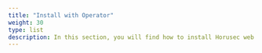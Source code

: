 ```yaml
---
title: "Install with Operator"
weight: 30
type: list
description: In this section, you will find how to install Horusec web application in your environment using Operator.
---
```

